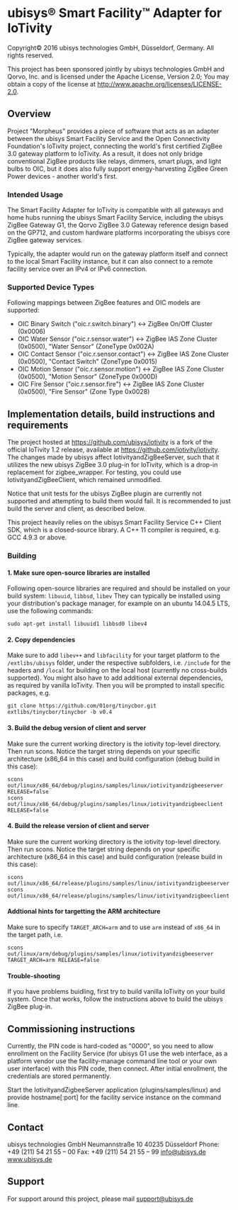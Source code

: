 # ubisys® Smart Facility™ Adapter for IoTivity

Copyright© 2016 ubisys technologies GmbH, Düsseldorf, Germany. All rights reserved.

This project has been sponsored jointly by ubisys technologies GmbH and Qorvo, Inc.
and is licensed under the Apache License, Version 2.0; You may obtain a copy of the
license at <http://www.apache.org/licenses/LICENSE-2.0>.

## Overview
Project "Morpheus" provides a piece of software that acts as an adapter between the 
ubisys Smart Facility Service and the Open Connectivity Foundation's IoTivity project,
connecting the world's first certified ZigBee 3.0 gateway platform to IoTivity. As a
result, it does not only bridge conventional ZigBee products like relays, dimmers, 
smart plugs, and light bulbs to OIC, but it does also fully support energy-harvesting
ZigBee Green Power devices - another world's first.

### Intended Usage
The Smart Facility Adapter for IoTivity is compatible with all gateways and home hubs
running the ubisys Smart Facility Service, including the ubisys ZigBee Gateway G1,
the Qorvo ZigBee 3.0 Gateway reference design based on the GP712, and custom hardware
platforms incorporating the ubisys core ZigBee gateway services.

Typically, the adapter would run on the gateway platform itself and connect to the
local Smart Facility instance, but it can also connect to a remote facility service
over an IPv4 or IPv6 connection.

### Supported Device Types
Following mappings between ZigBee features and OIC models are supported:

- OIC Binary Switch ("oic.r.switch.binary") <-> ZigBee On/Off Cluster (0x0006)
- OIC Water Sensor ("oic.r.sensor.water") <-> ZigBee IAS Zone Cluster (0x0500), "Water Sensor" (ZoneType 0x002A)
- OIC Contact Sensor ("oic.r.sensor.contact") <-> ZigBee IAS Zone Cluster (0x0500), "Contact Switch" (ZoneType 0x0015)
- OIC Motion Sensor ("oic.r.sensor.motion") <-> ZigBee IAS Zone Cluster (0x0500), "Motion Sensor" (ZoneType 0x000D)
- OIC Fire Sensor ("oic.r.sensor.fire") <-> ZigBee IAS Zone Cluster (0x0500), "Fire Sensor" (Zone Type 0x0028)

## Implementation details, build instructions and requirements
The project hosted at https://github.com/ubisys/iotivity is a fork of the official
IoTivity 1.2 release, available at https://github.com/iotivity/iotivity. The changes
made by ubisys affect IotivityandZigBeeServer, such that it utilizes the new ubisys
ZigBee 3.0 plug-in for IoTivity, which is a drop-in replacement for zigbee_wrapper.
For testing, you could use IotivityandZigBeeClient, which remained unmodified.

Notice that unit tests for the ubisys ZigBee plugin are currently not supported and
attempting to build them would fail. It is recommended to just build the server and
client, as described below.

This project heavily relies on the ubisys Smart Facility Service C++ Client SDK, which
is a closed-source library. A C++ 11 compiler is required, e.g. GCC 4.9.3 or above.

### Building
#### 1. Make sure open-source libraries are installed
Following open-source libraries are required and should be installed on your
build system: `libuuid`, `libbsd`, `libev`
They can typically be installed using your distribution's package manager, for
example on an ubuntu 14.04.5 LTS, use the following commands:
```
sudo apt-get install libuuid1 libbsd0 libev4
```
#### 2. Copy dependencies 
Make sure to add `libev++` and `libfacility` for your target platform to the
`/extlibs/ubisys` folder, under the respective subfolders, i.e. `/include` for the
headers and `/local` for building on the local host (currently no cross-builds
supported).
You might also have to add additional external dependencies, as required by
vanilla IoTivity. Then you will be prompted to install specific packages, e.g.
```
git clone https://github.com/01org/tinycbor.git extlibs/tinycbor/tinycbor -b v0.4
```
#### 3. Build the debug version of client and server
Make sure the current working directory is the iotivity top-level directory. Then run
scons. Notice the target string depends on your specific architecture (x86_64 in this
case) and build configuration (debug build in this case):
```
scons out/linux/x86_64/debug/plugins/samples/linux/iotivityandzigbeeserver RELEASE=false
scons out/linux/x86_64/debug/plugins/samples/linux/iotivityandzigbeeclient RELEASE=false
```
#### 4. Build the release version of client and server
Make sure the current working directory is the iotivity top-level directory. Then run
scons. Notice the target string depends on your specific architecture (x86_64 in this
case) and build configuration (release build in this case):
```
scons out/linux/x86_64/release/plugins/samples/linux/iotivityandzigbeeserver
scons out/linux/x86_64/release/plugins/samples/linux/iotivityandzigbeeclient
```
#### Addtional hints for targetting the ARM architecture
Make sure to specify `TARGET_ARCH=arm` and to use `arm` instead of `x86_64` in the 
target path, i.e.
```
scons out/linux/arm/debug/plugins/samples/linux/iotivityandzigbeeserver TARGET_ARCH=arm RELEASE=false
```
#### Trouble-shooting
If you have problems buidling, first try to build vanilla IoTivity on your build
system. Once that works, follow the instructions above to build the ubisys ZigBee
plug-in.
## Commissioning instructions
Currently, the PIN code is hard-coded as "0000", so you need to allow enrollment on
the Facility Service (for ubisys G1 use the web interface, as a platform vendor use
the facility-manage command line tool or your own user interface) with this PIN code,
then connect. After initial enrollment, the credentials are stored permanently.

Start the IotivityandZigbeeServer application (plugins/samples/linux) and provide 
hostname[:port] for the facility service instance on the command line.

## Contact
ubisys technologies GmbH
Neumannstraße 10
40235 Düsseldorf
Phone: +49 (211) 54 21 55 – 00
Fax: +49 (211) 54 21 55 – 99
info@ubisys.de
www.ubisys.de

## Support
For support around this project, please mail support@ubisys.de
